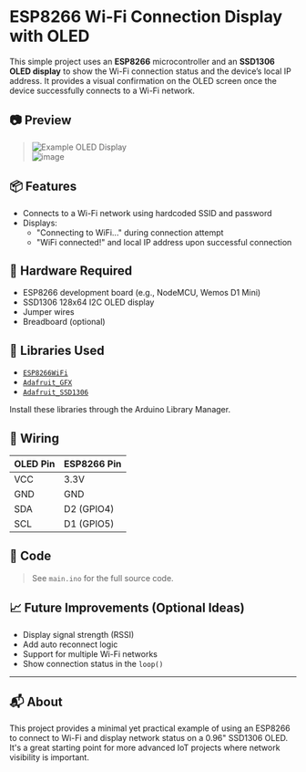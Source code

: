 # ESP8266 Wi-Fi Connection Display with OLED

This simple project uses an **ESP8266** microcontroller and an **SSD1306 OLED display** to show the Wi-Fi connection status and the device’s local IP address. It provides a visual confirmation on the OLED screen once the device successfully connects to a Wi-Fi network.

## 📷 Preview

> ![Example OLED Display](https://i0.wp.com/randomnerdtutorials.com/wp-content/uploads/2019/05/ESP8266_oled_display_wiring.png?quality=100&strip=all&ssl=1)  
> ![image](./image1.png)

## 📦 Features

- Connects to a Wi-Fi network using hardcoded SSID and password
- Displays:
  - "Connecting to WiFi..." during connection attempt
  - "WiFi connected!" and local IP address upon successful connection

## 🔧 Hardware Required

- ESP8266 development board (e.g., NodeMCU, Wemos D1 Mini)
- SSD1306 128x64 I2C OLED display
- Jumper wires
- Breadboard (optional)

## 🧠 Libraries Used

- [`ESP8266WiFi`](https://arduino-esp8266.readthedocs.io/en/latest/)
- [`Adafruit_GFX`](https://github.com/adafruit/Adafruit-GFX-Library)
- [`Adafruit_SSD1306`](https://github.com/adafruit/Adafruit_SSD1306)

Install these libraries through the Arduino Library Manager.

## 🔌 Wiring

| OLED Pin | ESP8266 Pin |
|----------|-------------|
| VCC      | 3.3V        |
| GND      | GND         |
| SDA      | D2 (GPIO4)  |
| SCL      | D1 (GPIO5)  |

## 📜 Code

> See `main.ino` for the full source code.

## 📈 Future Improvements (Optional Ideas)

- Display signal strength (RSSI)
- Add auto reconnect logic
- Support for multiple Wi-Fi networks
- Show connection status in the `loop()`

---

## 📬 About

This project provides a minimal yet practical example of using an ESP8266 to connect to Wi-Fi and display network status on a 0.96" SSD1306 OLED. It's a great starting point for more advanced IoT projects where network visibility is important.
